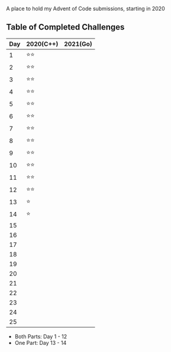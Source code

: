 A place to hold my Advent of Code submissions, starting in 2020

## Table of Completed Challenges

|Day|2020(C++)|2021(Go)|
|---|---------|--------|
|1|:star::star:||
|2|:star::star:||
|3|:star::star:||
|4|:star::star:||
|5|:star::star:||
|6|:star::star:||
|7|:star::star:||
|8|:star::star:||
|9|:star::star:||
|10|:star::star:||
|11|:star::star:||
|12|:star::star:||
|13|:star:||
|14|:star:||
|15|||
|16|||
|17|||
|18|||
|19|||
|20|||
|21|||
|22|||
|23|||
|24|||
|25|||


* Both Parts: Day 1 - 12
* One Part: Day 13 - 14
